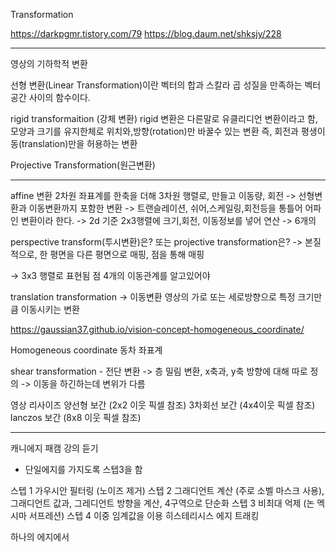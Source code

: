 Transformation 




https://darkpgmr.tistory.com/79
https://blog.daum.net/shksjy/228

--------------
영상의 기하학적 변환





선형 변환(Linear Transformation)이란 벡터의 합과 스칼라 곱 성질을 만족하는 벡터 공간 사이의 함수이다.


rigid transformaition (강체 변환)
rigid 변환은 다른말로 유클리디언 변환이라고 함, 모양과 크기를 유지한체로 위치와,방향(rotation)만 바꿀수 있는 변환
즉, 회전과 평생이동(translation)만을 허용하는 변환


Projective Transformation(원근변환)


---------------------------

affine 변환
2차원 좌표계를 한축을 더해 3차원 행렬로, 만들고 이동량, 회전
-> 선형변환과 이동변환까지 포함한 변환
-> 트랜슬레이션, 쉬어,스케일링,회전등을 통틀어 어파인 변환이라 한다.
-> 2d 기준 2x3행렬에 크기,회전, 이동정보를 넣어 연산
-> 6개의 


perspective transform(투시변환)은? 또는 projective transformation은?
-> 본질적으로, 한 평면을 다른 평면으로 매핑, 점을 통해 매핑

-> 3x3 행렬로 표현됨
점 4개의 이동관계를 알고있어야 


translation transformation -> 이동변환
영상의 가로 또는 세로방향으로 특정 크기만큼 이동시키는 변환

https://gaussian37.github.io/vision-concept-homogeneous_coordinate/

Homogeneous coordinate 동차 좌표계


shear transformation - 전단 변환 
-> 층 밀림 변환, x축과, y축 방향에 대해 따로 정의
-> 이동을 하긴하는데 변위가 다름
 
영상 리사이즈
양선형 보간 (2x2 이웃 픽셀 참조)
3차회선 보간 (4x4이웃 픽셀 참조)
lanczos 보간 (8x8 이웃 픽셀 참조)

-----------------
캐니에지
패캠 강의 듣기
- 단일에지를 가지도록 스텝3을 함


스텝 1 가우시안 필터링 (노이즈 제거)
스텝 2 그래디언트 계산 (주로 소벨 마스크 사용), 그래디언트 값과, 그레디언트 방향을 계산, 4구역으로 단순화
스텝 3 비최대 억제 (논 멕시마 서프레션)
스텝 4 이중 임계값을 이용 히스테리시스 에지 트래킹

하나의 에지에서 





































